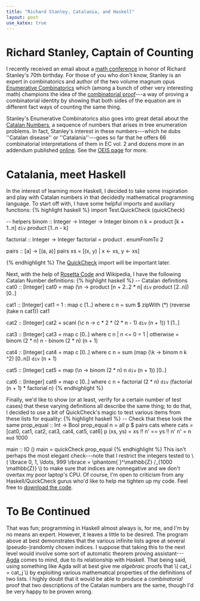 ```yaml
---
title: "Richard Stanley, Catalania, and Haskell"
layout: post
use_katex: true
---
```


# Richard Stanley, Captain of Counting
I recently received an email about a [math
conference](http://math.mit.edu/stanley70/Site/Home.html) in honor of Richard
Stanley's 70th birthday.
For those of you who don't know, Stanley is an expert in combinatorics and
author of the two volume magnum opus [Enumerative
Combinatorics](http://www-math.mit.edu/~rstan/ec/) which (among a bunch of
other very interesting math) champions the idea of the [combinatorial
proof](http://en.wikipedia.org/wiki/Combinatorial_proof)---a way of proving a
combinatorial identity by showing that both sides of the equation are in
different fact ways of counting the same thing.

Stanley's Enumerative Combinatorics also goes into great detail about the
[Catalan Numbers](http://mathworld.wolfram.com/CatalanNumber.html), a sequence
of numbers that arises in tree enumeration problems.
In fact, Stanley's interest in these numbers---which he dubs ''Catalan
disease'' or ''Catalania''---goes so far that he offers 66 combinatorial
interpretations of them in EC vol. 2 and dozens more in an addendum published
[online](http://www-math.mit.edu/~rstan/ec/catadd.pdf).
See the [OEIS
page](http://oeis.org/wiki/Combinatorial_interpretations_of_Catalan_numbers)
for more.

# Catalania, meet Haskell
In the interest of learning more Haskell, I decided to take some inspiration
and play with Catalan numbers in that decidedly mathematical programming
language.
To start off with, I have some helpful imports and auxiliary functions:
{% highlight haskell %}
import Test.QuickCheck (quickCheck)

-- helpers
binom :: Integer -> Integer -> Integer
binom n k = product [k + 1..n] `div` product [1..n - k]

factorial :: Integer -> Integer
factorial = product . enumFromTo 2

pairs :: [a] -> [(a, a)]
pairs xs = [(x, y) | x <- xs, y <- xs]

{% endhighlight %}
The [QuickCheck](http://www.cse.chalmers.se/~rjmh/QuickCheck/) import will be
important later.

Next, with the help of [Rosetta
Code](http://rosettacode.org/wiki/Catalan_numbers#Haskell) and Wikipedia, I
have the following Catalan Number definitions:
{% highlight haskell %}
-- Catalan definitions
cat0 :: [Integer]
cat0 = map (\n -> product [n + 2..2 * n] `div` product [2..n]) [0..]

cat1 :: [Integer]
cat1 = 1 : map c [1..]
  where c n = sum $ zipWith (*) (reverse (take n cat1)) cat1

cat2 :: [Integer]
cat2 = scanl (\c n -> c * 2 * (2 * n - 1) `div` (n + 1)) 1 [1..]

cat3 :: [Integer]
cat3 = map c [0..] where
  c n | n <= 0    = 1
      | otherwise = binom (2 * n) n - binom (2 * n) (n + 1)

cat4 :: [Integer]
cat4 = map c [0..]
  where c n = sum (map (\k -> binom n k ^2) [0..n]) `div` (n + 1)

cat5 :: [Integer]
cat5 = map (\n -> binom (2 * n) n `div` (n + 1)) [0..]

cat6 :: [Integer]
cat6 = map c [0..]
  where c n = factorial (2 * n) `div` (factorial (n + 1) * factorial n)
{% endhighlight %}

Finally, we'd like to show (or at least, verify for a certain number of test
cases) that these varying definitions all describe the same thing; to do that,
I decided to use a bit of QuickCheck's magic to test various items from these
lists for equality:
{% highlight haskell %}
-- Check that these look the same
prop_equal :: Int -> Bool
prop_equal n = all p $ pairs cats
  where
    cats = [cat0, cat1, cat2, cat3, cat4, cat5, cat6]
    p (xs, ys) = xs !! n' == ys !! n'
    n' = n `mod` 1000

main :: IO ()
main = quickCheck prop_equal
{% endhighlight %}
This isn't perhaps the most elegant check---note that I restrict the integers
tested to \\( \lbrace 0, 1, \ldots, 999 \rbrace
              = \phantom{ }^\mathbb{Z} /_{1000 \mathbb{Z}} \\) to make sure
that indices are nonnegative and we don't overtax my poor laptop's CPU.
Of course, I'm open to criticism from any Haskell/QuickCheck gurus who'd like
to help me tighten up my code.
Feel free to [download the
code](https://github.com/genos/Workbench/blob/main/catalan.hs).

# To Be Continued
That was fun; programming in Haskell almost always is, for me, and I'm by no
means an expert.
However, it leaves a little to be desired.
The program above at best demonstrates that the various infinite lists agree at
several (pseudo-)randomly chosen indices.
I suppose that taking this to the next level would involve some sort of
automatic theorem proving
assistant---[Agda](http://wiki.portal.chalmers.se/agda/pmwiki.php) comes to
mind, due to its relationship with Haskell.
That being said, using something like Agda will at best give me _algebraic_
proofs that \\( cat_i = cat_j \\) by exploiting various mathematical
properties of the definitions of two lists.
I highly doubt that it would be able to produce a _combinatorial_ proof that
two descriptions of the Catalan numbers are the same, though I'd be very
happy to be proven wrong.

